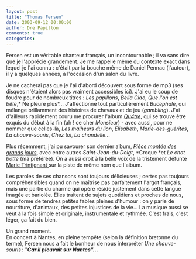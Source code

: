 ```yaml
---
layout: post
title: "Thomas Fersen"
date: 2003-09-12 00:00:00
author: Dre Papillon
comments: true
categories: 
---
```



Fersen est un véritable chanteur français, un incontournable ; il va sans dire que je l'apprécie grandement.  Je me rappelle même du contexte exact dans lequel je l'ai connu : c'était par la bouche même de Daniel Pennac (l'auteur), il y a quelques années, à l'occasion d'un salon du livre.

Je ne cacherai pas que je l'ai d'abord découvert sous forme de mp3 (ses disques n'étaient alors pas vraiment accessibles ici).  J'ai eu le coup de foudre pour de nombreux titres : *Les papillons*, *Bella Ciao*, *Que l'on est bête*,* Ne pleure plus*...  J'affectionne tout particulièrement *Bucéphale*, qui mélange brillamment des histoires de chevaux et de jeu (*gambling*).  J'ai d'ailleurs rapidement couru me procurer l'album *[Qu4tre](http://www.amazon.fr/exec/obidos/ASIN/B00004VMQL/o/qid=1063396065/sr=2-1/171-0860131-6899428)*, qui se trouve être exquis du début à la fin (ah ! ce cher *Monsieur*) - avec aussi, pour ne nommer que celles-là, *Les malheurs du lion*, *Elisabeth*, *Marie-des-guérites*, *La chauve-souris*, *Chez toi*, *La chandelle*...

Plus récemment, j'ai pu savourer son dernier album, *[Pièce montée des grands jours](http://www.amazon.fr/exec/obidos/ASIN/B00008OTQF/qid=1063396097/sr=2-2/ref=sr_2_3_2/171-0860131-6899428)*, avec entre autres *Saint-Jean-du-Doigt*, *Croque *et *Le chat botté* (ma préférée).  On a aussi droit à la belle voix de la tristement défunte [Marie Trintignant ](http://www.biosstars.com/m/marietrintignant.htm)sur la piste de même nom que l'album.

Les paroles de ses chansons sont toujours délicieuses ; certes pas toujours compréhensibles quand on ne maîtrise pas parfaitement l'argot français, mais une partie du charme qui opère réside justement dans cette langue imagée et bariolée.  Elles traitent de sujets quotidiens et proches de nous, sous forme de tendres petites fables pleines d'humour : on y parle de nourriture, d'animaux, des petites injustices de la vie...  La musique aussi se veut à la fois simple et originale, instrumentale et rythmée.  C'est frais, c'est léger, ça fait du bien.

Un grand moment.  <BR>En concert à Nantes, en pleine tempête (selon la définition bretonne du terme), Fersen nous a fait le bonheur de nous interpréter *Une chauve-souris*<STRONG> </STRONG>: "<STRONG>*Car il pleuvait sur Nantes"...*</STRONG>
